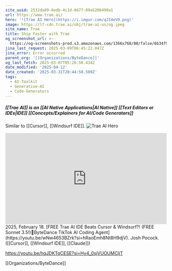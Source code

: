 ```yaml
---
site_uuid: 2532da89-6edb-4c1d-8677-89a520b499a1
url: https://www.trae.ai/
hero: '![Trae AI Hero](https://i.imgur.com/qJI4eV9.png)'
image: https://lf-cdn.trae.ai/obj/trae-ai-us/og.jpeg
site_name: Trae
title: Ship Faster with Trae
og_screenshot_url: >-
  https://og-screenshots-prod.s3.amazonaws.com/1366x768/80/false/6b34f9e65ca9d66ebb883d04c7169192623329b90460fdb514571a4245d82d8a.jpeg
jina_last_request: 2025-03-09T06:45:22.047Z
jina_error: Error occurred
parent_org: '[[Organizations/ByteDance]]'
og_last_fetch: 2025-03-07T05:20:56.434Z
date_modified: '2025-04-12'
date_created: '2025-03-31T20:44:50.509Z'
tags:
  - AI-Toolkit
  - Generative-AI
  - Code-Generators
---
```


































































##### [[Trae AI]] is an  [[AI Native Applications|AI Native]] [[Text Editors or IDEs|IDE]] [[Concepts/Explainers for AI/Code Generators]]
Similar to [[Cursor]], [[Windsurf IDE]].
![Trae AI Hero](https://i.imgur.com/qJI4eV9.png)

<iframe 
  style="aspect-ratio:16/9;width:100%;height:auto" 
  src="https://www.youtube.com/embed/wNw4653BZrk?si=hRaoEmh8Nt8H9djV" 
  title="YouTube video player" 
  frameborder="0" 
  allow="accelerometer; autoplay; clipboard-write; encrypted-media; gyroscope; picture-in-picture; web-share" 
  referrerpolicy="strict-origin-when-cross-origin" 
  allowfullscreen
></iframe>
2025, February 18. [FREE Trae AI IDE Beats Cursor & Windsurf?! (FREE Sonnet 3.5!)🤖ByteDance TikTok AI Coding Agent](https://youtu.be/wNw4653BZrk?si=hRaoEmh8Nt8H9djV). Josh Pocock. ([[Cursor]], [[Windsurf IDE]], [[Claude]])


https://youtu.be/hqJDKTqCESE?si=Hy4_0sjVUOUMCljT

[[Organizations/ByteDance]]

